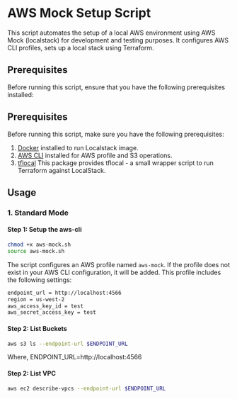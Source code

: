 # AWS Mock Setup Script

This script automates the setup of a local AWS environment using AWS Mock (localstack) for development and testing purposes. It configures AWS CLI profiles, sets up a local stack  using Terraform.

## Prerequisites

Before running this script, ensure that you have the following prerequisites installed:

## Prerequisites

Before running this script, make sure you have the following prerequisites:

1. [Docker](https://www.docker.com/get-started) installed to run Localstack image.
2. [AWS CLI](https://aws.amazon.com/cli/) installed for AWS profile and S3 operations.
3. [tflocal](https://github.com/localstack/terraform-local) This package provides tflocal - a small wrapper script to run Terraform against LocalStack.

## Usage

### 1. Standard Mode

#### Step 1: Setup the aws-cli

```bash
chmod +x aws-mock.sh
source aws-mock.sh
```

The script configures an AWS profile named `aws-mock`. If the profile does not exist in your AWS CLI configuration, it will be added. This profile includes the following settings:


```bash
endpoint_url = http://localhost:4566
region = us-west-2
aws_access_key_id = test
aws_secret_access_key = test
```

#### Step 2: List Buckets

```bash
aws s3 ls --endpoint-url $ENDPOINT_URL
```

Where, ENDPOINT_URL=http://localhost:4566

#### Step 2: List VPC

```bash
aws ec2 describe-vpcs --endpoint-url $ENDPOINT_URL
```